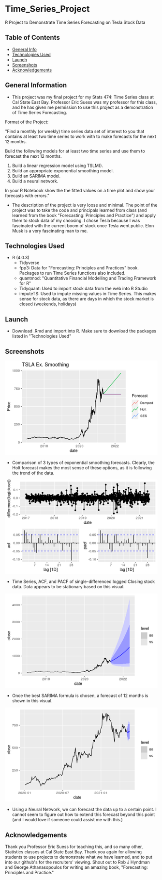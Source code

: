 # Time_Series_Project
R Project to Demonstrate Time Series Forecasting on Tesla Stock Data


## Table of Contents
* [General Info](#general-information)
* [Technologies Used](#technologies-used)
* [Launch](#launch)
* [Screenshots](#screenshots)
* [Acknowledgements](#acknowledgements)




## General Information
- This project was my final project for my Stats 474: Time Series class at Cal State East Bay.  Professor Eric Suess was my professor for this class, and he has given me permission to use this project as a demonstration of Time Series Forecasting.

Format of the Project:

"Find a monthly (or weekly) time series data set of interest to you that contains at least two time series to work with to make forecasts for the next 12 months.

Build the following models for at least two time series and use them to forecast the next 12 months.

1. Build a linear regression model using TSLM().
2. Build an appropriate exponential smoothing model.
3. Build an SARIMA model.
4. Build a neural network.

In your R Notebook show the the fitted values on a time plot and show your forecasts with errors."

- The description of the project is very loose and minimal.  The point of the project was to take the code and principals learned from class (and learned from the book "Forecasting: Principles and Practice") and apply them to stock data of my choosing.  I chose Tesla because I was fascinated with the current boom of stock once Tesla went public.  Elon Musk is a very fascinating man to me.


## Technologies Used

- R (4.0.3)
  - Tidyverse
  - fpp3: Data for "Forecasting: Principles and Practices" book.  Packages to run Time Series functions also included.
  - quantmod: "Quantitative Financial Modelling and Trading Framework for R"
  - Tidyquant:  Used to import stock data from the web into R Studio
  - imputeTS: Used to impute missing values in Time Series.  This makes sense for stock data, as there are days in which the stock market is closed (weekends, holidays)

 
## Launch

- Download .Rmd and import into R.  Make sure to download the packages listed in "Technologies Used"


## Screenshots

![Exponential Smoothing](./exponentialsmoothing.png)

- Comparison of 3 types of exponential smoothing forecasts.  Clearly, the Holt forecast makes the most sense of these options, as it is following the trend of the data.

![Single Difference Log](./singledifferencelog.png)

- Time Series, ACF, and PACF of single-differenced logged Closing stock data.  Data appears to be stationary based on this visual.

![SARIMA Forecast](./sarimaforecast.png)

- Once the best SARIMA formula is chosen, a forecast of 12 months is shown in this visual.

![Neural Network Forecast](./neuralnetworkforecast.png)

- Using a Neural Network, we can forecast the data up to a certain point.  I cannot seem to figure out how to extend this forecast beyond this point (and I would love if someone could assist me with this.)


## Acknowledgements

Thank you Professor Eric Suess for teaching this, and so many other, Statistics classes at Cal State East Bay.  Thank you again for allowing students to use projects to demonstrate what we have learned, and to put into our github's for the recruiters' viewing.  Shout out to Rob J Hyndman and George Athanasopoulos for writing an amazing book, "Forecasting: Principles and Practice."




